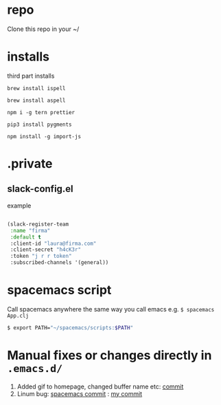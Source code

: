 # repo

Clone this repo in your ~/

# installs
third part installs

`brew install ispell`

`brew install aspell`

`npm i -g tern prettier`

`pip3 install pygments`

`npm install -g import-js`


# .private

## slack-config.el

example

```lisp

(slack-register-team
 :name "firma"
 :default t
 :client-id "laura@firma.com"
 :client-secret "h4cK3r"
 :token "j r r token"
 :subscribed-channels '(general))

```

# spacemacs script

Call spacemacs anywhere the same way you call emacs e.g. `$ spacemacs App.clj`

```sh
$ export PATH="~/spacemacs/scripts:$PATH"
```

# Manual fixes or changes directly in `.emacs.d/`

1. Added gif to homepage, changed buffer name etc: [commit](https://github.com/Viglioni/spacemacs/commit/f1e14a15193bb6966325944fb5cdc84113425c65)
1. Linum bug: [spacemacs commit](https://github.com/syl20bnr/spacemacs/pull/9209/files ) : [my commit](https://github.com/Viglioni/spacemacs/commit/85b437e16a9c76157a8a9b4f82de9de570318231 ) 
